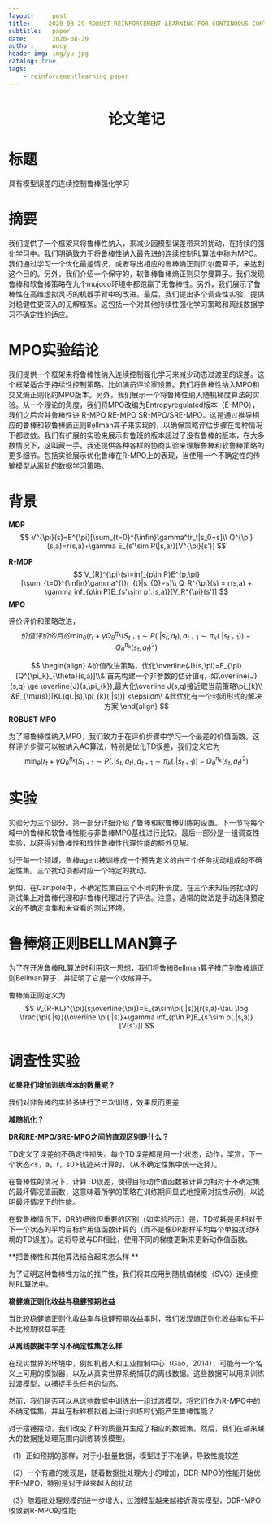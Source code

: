 ```yaml
---
layout:     post
title:     2020-08-29-ROBUST-REINFORCEMENT-LEARNING FOR-CONTINUOUS-CONTROL-WITH-MODEL-MISSPECIFICATION
subtitle:   paper
date:       2020-08-29
author:     wucy
header-img: img/yu.jpg
catalog: true
tags:
    - reinforcementlearning paper
---
```



# <center>论文笔记</center>

# 标题

具有模型误差的连续控制鲁棒强化学习

# 摘要

我们提供了一个框架来将鲁棒性纳入，来减少因模型误差带来的扰动，在持续的强化学习中。我们明确致力于将鲁棒性纳入最先进的连续控制RL算法中称为MPO。我们通过学习一个优化最差情况，或者导出相应的鲁棒熵正则贝尔曼算子，来达到这个目的。另外，我们介绍一个保守的，软鲁棒鲁棒熵正则贝尔曼算子。我们发现鲁棒和软鲁棒策略在九个mujoco环境中都跑赢了无鲁棒性。另外，我们展示了鲁棒性在高维虚拟灵巧的机器手臂中的改进。最后，我们提出多个调查性实验，提供对稳健性更深入的见解框架。这包括一个对其他持续性强化学习策略和离线数据学习不确定性的适应。

# MPO实验结论

我们提供一个框架来将鲁棒性纳入连续控制强化学习来减少动态过渡里的误差。这个框架适合于持续性控制策略，比如演员评论家设置。我们将鲁棒性纳入MPO和交叉熵正则化的MPO版本。另外，我们展示一个将鲁棒性纳入随机梯度算法的实验。从一个理论的角度，我们将MPO改编为Entropyregulated版本（E-MPO），我们之后合并鲁棒性进 R-MPO RE-MPO SR-MPO/SRE-MPO。这是通过推导相应的鲁棒和软鲁棒熵正则Bellman算子来实现的，以确保策略评估步骤在每种情况下都收敛。我们有扩展的实验来展示有鲁班的版本超过了没有鲁棒的版本，在大多数情况下，这叫藏一手。我还提供各种各样的协商实验来理解鲁棒和软鲁棒策略的更多细节。包括实验展示优化鲁棒在R-MPO上的表现，当使用一个不确定性的传输模型从离轨的数据学习策略。

# 背景

**MDP**
$$
V^{\pi}(s)=E^{\pi}[\sum_{t=0}^{\infin}\gamma^tr_t|s_0=s]\\
Q^{\pi}(s,a)=r(s,a)+\gamma E_{s'\sim P(|s,a)}[V^{\pi}(s')]
$$


**R-MDP**
$$
V_{R}^{\pi}(s)=inf_{p\in P}E^{p,\pi}[\sum_{t=0}^{\infin}\gamma^{t}r_{t}|s_{0}=s]\\
Q_R^{\pi}(s) = r(s,a) + \gamma inf_{p\in P}E_{s'\sim p(.|s,a)}[V_R^{\pi}(s')]
$$
**MPO**

评价评价和策略改进，
$$
价值评价的目的\min_{\theta}(r_{t}+\gamma Q _{\tilde{\theta}}^{\pi_{k}}(S_{t+1}\sim P(.|s_t,a_t),a_{t+1}\sim\pi_{k}(.|s_{t+1}))-Q_{\theta}^{\pi_{k}}(s_t,a_t)^2)
$$

$$
\begin{align}
&价值改进策略，优化\overline{J}(s,\pi)=E_{\pi}[Q^{\pi_k}_{\theta}(s,a)]\\&
首先构建一个非参数的估计值q，如\overline{J}(s,q) \ge \overline{J}(s,\pi_{k}),最大化\overline J(s,q)接近取当前策略\pi_{k}\\
&E_{\mu(s)}[KL(q(.|s),\pi_{k}(.|s))] <\epsilon\\
&此优化有一个封闭形式的解决方案
\end{align}
$$
**ROBUST MPO**

为了把鲁棒性纳入MPO，我们致力于在评价步骤中学习一个最差的价值函数。这样评价步骤可以被纳入AC算法，特别是优化TD误差，我们定义它为
$$
\min_{\theta}(r_{t}+\gamma Q _{\tilde{\theta}}^{\pi_{k}}(S_{t+1}\sim P(.|s_t,a_t),a_{t+1}\sim\pi_{k}(.|s_{t+1}))-Q_{\theta}^{\pi_{k}}(s_t,a_t)^2)
$$


# 实验

实验分为三个部分。第一部分详细介绍了鲁棒和软鲁棒训练的设置。下一节将每个域中的鲁棒和软鲁棒性能与非鲁棒MPO基线进行比较。最后一部分是一组调查性实验，以获得对鲁棒性和软性鲁棒性代理性能的额外见解。

对于每一个领域，鲁棒agent被训练成一个预先定义的由三个任务扰动组成的不确定性集。三个扰动项都对应一个特定的扰动。

例如，在Cartpole中，不确定性集由三个不同的杆长度。在三个未知任务扰动的测试集上对鲁棒代理和非鲁棒代理进行了评估。注意，通常的做法是手动选择预定义的不确定度集和未查看的测试环境。

# 鲁棒熵正则BELLMAN算子

为了在开发鲁棒RL算法时利用这一思想，我们将鲁棒Bellman算子推广到鲁棒熵正则Bellman算子，并证明了它是一个收缩算子。

鲁棒熵正则定义为
$$
V_{R-KL}^{\pi}(s;\overline{\pi})=E_{a\sim\pi(.|s)}[r(s,a)-\tau \log \frac{\pi(.|s)}{\overline \pi(.|s)}+\gamma inf_{p\in P}E_{s'\sim p(.|s,a)}[V(s')]]
$$
 # 调查性实验 

**如果我们增加训练样本的数量呢？**

我们对非鲁棒的实验多进行了三次训练，效果反而更差

**域随机化？**

**DR和RE-MPO/SRE-MPO之间的直观区别是什么？**

TD定义了误差的不确定性损失。每个TD误差都是用一个状态，动作，奖赏，下一个状态<s，a，r，s0>轨迹来计算的，（从不确定性集中统一选择）。

在鲁棒性的情况下，计算TD误差，使得目标动作值函数被计算为相对于不确定集的最坏情况值函数，这意味着所学的策略在训练期间显式地搜索对抗性示例，以说明最坏情况下的性能。

在软鲁棒情况下，DR的细微但重要的区别（如实验所示）是，TD损耗是用相对于下一个状态的平均目标作用值函数计算的（而不是像DR那样平均每个单独扰动环境的TD误差）。这将导致与DR相比，使用不同的梯度更新来更新动作值函数。

**把鲁棒性和其他算法结合起来怎么样 **

为了证明这种鲁棒性方法的推广性，我们将其应用到随机值梯度（SVG）连续控制RL算法中。

**稳健熵正则化收益与稳健预期收益**

当比较稳健熵正则化收益率与稳健预期收益率时，我们发现熵正则化收益率似乎并不比预期收益率差

**从离线数据中学习不确定性集怎么样**

在现实世界的环境中，例如机器人和工业控制中心（Gao，2014），可能有一个名义上可用的模拟器，以及从真实世界系统捕获的离线数据。这些数据可以用来训练过渡模型，以捕捉手头任务的动态。

然而，我们是否可以从这些数据中训练出一组过渡模型，将它们作为R-MPO中的不确定性集，并且在标称模拟器上进行训练时仍能产生鲁棒性能？

对于摆锤摆动，我们改变了杆的质量并生成了相应的数据集。然后，我们在越来越大的数据批处理范围内训练转换模型。

（1）正如预期的那样，对于小批量数据，模型过于不准确，导致性能较差

（2）一个有趣的发现是，随着数据批处理大小的增加，DDR-MPO的性能开始优于R-MPO，特别是对于越来越大的扰动

（3）随着批处理规模的进一步增大，过渡模型越来越接近真实模型，DDR-MPO收敛到R-MPO的性能